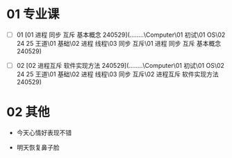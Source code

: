 # 01 专业课

- [ ] 01  [01 进程 同步 互斥 基本概念 240529](..\..\..\..\Computer\01 初试\01 OS\02 24 25 王道\01 基础\02 进程 线程\03 同步 互斥\01 进程 同步 互斥 基本概念 240529) 
- [ ] 02  [02 进程互斥 软件实现方法 240529](..\..\..\..\Computer\01 初试\01 OS\02 24 25 王道\01 基础\02 进程 线程\03 同步 互斥\02 进程互斥 软件实现方法 240529) 



# 02 其他

* 今天心情好表现不错

* 明天恢复鼻子脸

  
